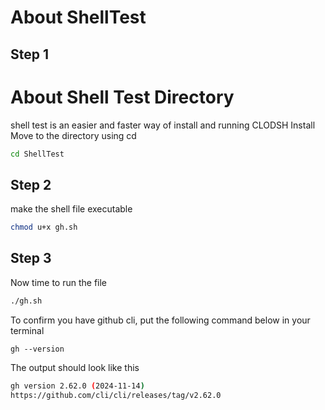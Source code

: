 # About ShellTest
## Step 1
# About Shell Test Directory
shell test is an easier and faster way of install and running CLODSH
Install 
Move to the directory using cd
```bash
cd ShellTest
```
## Step 2
make the shell file executable
```bash
chmod u+x gh.sh
```
## Step 3
Now time to run the file
```bash
./gh.sh
```
To confirm you have github cli, put the following command below in your terminal
```
gh --version
```
The output should look like this
```bash
gh version 2.62.0 (2024-11-14)
https://github.com/cli/cli/releases/tag/v2.62.0
```

